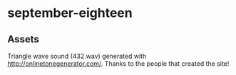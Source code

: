# september-eighteen

## Assets

Triangle wave sound (432.wav) generated with <http://onlinetonegenerator.com/>. 
Thanks to the people that created the site!
